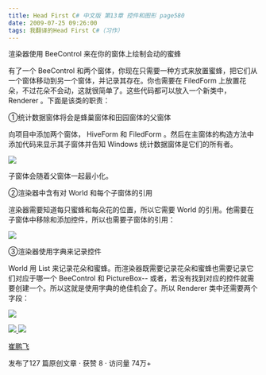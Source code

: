 ```yaml
---
title: Head First C# 中文版 第13章 控件和图形 page580
date: 2009-07-25 09:26:00
tags: 我翻译的Head First C#（习作）
---
```

渲染器使用  BeeControl  来在你的窗体上绘制会动的蜜蜂

  

有了一个  BeeControl  和两个窗体，你现在只需要一种方式来放置蜜蜂，把它们从一个窗体移动到另一个窗体，并记录其存在。你也需要在
FiledForm  上放置花朵，不过花朵不会动，这就很简单了。这些代码都可以放入一个新类中，  Renderer  。下面是该类的职责：

  

①统计数据窗体将会是蜂巢窗体和田园窗体的父窗体

  

向项目中添加两个窗体，  HiveForm  和  FiledForm  。然后在主窗体的构造方法中添加代码来显示其子窗体并告知  Windows
统计数据窗体是它们的所有者。

  

![](http://student.csdn.net/attachment/200907/25/39098_1248485216MEXM.jpg)

子窗体会随着父窗体一起最小化。

  

②渲染器中含有对  World  和每个子窗体的引用

  

渲染器需要知道每只蜜蜂和每朵花的位置，所以它需要  World  的引用。他需要在子窗体中移除和添加控件，所以也需要子窗体的引用：

  

![](http://student.csdn.net/attachment/200907/25/39098_1248485216bak2.jpg)

③渲染器使用字典来记录控件

  

World  用  List  来记录花朵和蜜蜂。而渲染器既需要记录花朵和蜜蜂也需要记录它们对应于哪一个  BeeControl  和
PictureBox--  或者，若没有找到对应的控件就需要创建一个。所以这就是使用字典的绝佳机会了。所以  Renderer  类中还需要两个字段：

  

![](http://student.csdn.net/attachment/200907/25/39098_1248485216YtIi.jpg)



[ ![](https://profile.csdnimg.cn/5/2/5/3_cuipengfei1)
![](https://g.csdnimg.cn/static/user-reg-year/1x/11.png)
](https://blog.csdn.net/cuipengfei1)

[ 崔鹏飞 ](https://blog.csdn.net/cuipengfei1)

发布了127 篇原创文章  ·  获赞 8  ·  访问量 74万+

